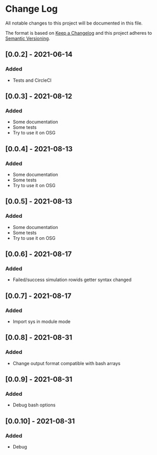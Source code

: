 # Change Log

All notable changes to this project will be documented in this file.

The format is based on [Keep a Changelog](http://keepachangelog.com/)
and this project adheres to [Semantic Versioning](http://semver.org/).

## [0.0.2] - 2021-06-14

### Added

- Tests and CircleCI

## [0.0.3] - 2021-08-12

### Added

- Some documentation
- Some tests
- Try to use it on OSG

## [0.0.4] - 2021-08-13

### Added

- Some documentation
- Some tests
- Try to use it on OSG

## [0.0.5] - 2021-08-13

### Added

- Some documentation
- Some tests
- Try to use it on OSG

## [0.0.6] - 2021-08-17

### Added

- Failed/success simulation rowids getter syntax changed

## [0.0.7] - 2021-08-17

### Added

- Import sys in module mode

## [0.0.8] - 2021-08-31

### Added

- Change output format compatible with bash arrays

## [0.0.9] - 2021-08-31

### Added

- Debug bash options

## [0.0.10] - 2021-08-31

### Added

- Debug
